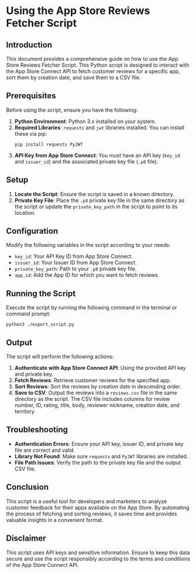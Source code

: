 # Using the App Store Reviews Fetcher Script

## Introduction
This document provides a comprehensive guide on how to use the App Store Reviews Fetcher Script. This Python script is designed to interact with the App Store Connect API to fetch customer reviews for a specific app, sort them by creation date, and save them to a CSV file.

## Prerequisites
Before using the script, ensure you have the following:
1. **Python Environment**: Python 3.x installed on your system.
2. **Required Libraries**: `requests` and `jwt` libraries installed. You can install these via pip:
   ```
   pip install requests PyJWT
   ```
3. **API Key from App Store Connect**: You must have an API key (`key_id` and `issuer_id`) and the associated private key file (`.p8` file).

## Setup
1. **Locate the Script**: Ensure the script is saved in a known directory.
2. **Private Key File**: Place the `.p8` private key file in the same directory as the script or update the `private_key_path` in the script to point to its location.

## Configuration
Modify the following variables in the script according to your needs:
- `key_id`: Your API Key ID from App Store Connect.
- `issuer_id`: Your Issuer ID from App Store Connect.
- `private_key_path`: Path to your `.p8` private key file.
- `app_id`: Add the App ID for which you want to fetch reviews.

## Running the Script
Execute the script by running the following command in the terminal or command prompt:
```
python3 ./export_script.py
```

## Output
The script will perform the following actions:
1. **Authenticate with App Store Connect API**: Using the provided API key and private key.
2. **Fetch Reviews**: Retrieve customer reviews for the specified app.
3. **Sort Reviews**: Sort the reviews by creation date in descending order.
4. **Save to CSV**: Output the reviews into a `reviews.csv` file in the same directory as the script. The CSV file includes columns for review number, ID, rating, title, body, reviewer nickname, creation date, and territory.

## Troubleshooting
- **Authentication Errors**: Ensure your API key, issuer ID, and private key file are correct and valid.
- **Library Not Found**: Make sure `requests` and `PyJWT` libraries are installed.
- **File Path Issues**: Verify the path to the private key file and the output CSV file.

## Conclusion
This script is a useful tool for developers and marketers to analyze customer feedback for their apps available on the App Store. By automating the process of fetching and sorting reviews, it saves time and provides valuable insights in a convenient format.

## Disclaimer
This script uses API keys and sensitive information. Ensure to keep this data secure and use the script responsibly according to the terms and conditions of the App Store Connect API.
